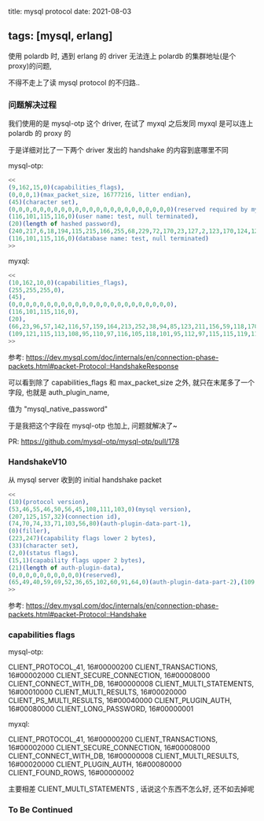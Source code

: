 title: mysql protocol
date: 2021-08-03

tags: [mysql, erlang]
---

使用 polardb 时, 遇到 erlang 的 driver 无法连上 polardb 的集群地址(是个 proxy)的问题,

不得不走上了读 mysql protocol 的不归路..

<!--more-->

### 问题解决过程

我们使用的是 mysql-otp 这个 driver, 在试了 myxql 之后发同 myxql 是可以连上 polardb 的 proxy 的

于是详细对比了一下两个 driver 发出的 handshake 的内容到底哪里不同

mysql-otp:

```erlang
<<
(9,162,15,0)(capabilities_flags),
(0,0,0,1)(max_packet_size, 16777216, litter endian),
(45)(character set),
(0,0,0,0,0,0,0,0,0,0,0,0,0,0,0,0,0,0,0,0,0,0,0)(reserved required by mysql),
(116,101,115,116,0)(user name: test, null terminated),
(20)(length of hashed password),
(240,217,6,18,194,115,215,166,255,68,229,72,170,23,127,2,123,170,124,121)(hashed password),
(116,101,115,116,0)(database name: test, null terminated)
>>
```

myxql:

```erlang
<<
(10,162,10,0)(capabilities_flags),
(255,255,255,0),
(45),
(0,0,0,0,0,0,0,0,0,0,0,0,0,0,0,0,0,0,0,0,0,0,0),
(116,101,115,116,0),
(20),
(66,23,96,57,142,116,57,159,164,213,252,38,94,85,123,211,156,59,118,170),(116,101,115,116,0),
(109,121,115,113,108,95,110,97,116,105,118,101,95,112,97,115,115,119,111,114,100,0)
>>
```

参考: https://dev.mysql.com/doc/internals/en/connection-phase-packets.html#packet-Protocol::HandshakeResponse

可以看到除了 capabilities_flags 和 max_packet_size 之外, 就只在末尾多了一个字段, 也就是 auth_plugin_name, 

值为 "mysql_native_password"

于是我把这个字段在 mysql-otp 也加上, 问题就解决了~

PR: https://github.com/mysql-otp/mysql-otp/pull/178

### HandshakeV10

从 mysql server 收到的 initial handshake packet

```erlang
<<
(10)(protocol version),
(53,46,55,46,50,56,45,108,111,103,0)(mysql version),
(207,125,157,32)(connection id),
(74,70,74,33,71,103,56,80)(auth-plugin-data-part-1),
(0)(filler),
(223,247)(capability flags lower 2 bytes),
(33)(character set),
(2,0)(status flags),
(15,1)(capability flags upper 2 bytes),
(21)(length of auth-plugin-data),
(0,0,0,0,0,0,0,0,0,0)(reserved),
(65,49,40,59,69,52,36,65,102,60,91,64,0)(auth-plugin-data-part-2),(109,121,115,113,108,95,110,97,116,105,118,101,95,112,97,115,115,119,111,114,100,0)(auth-plugin name)
>>
```

参考: https://dev.mysql.com/doc/internals/en/connection-phase-packets.html#packet-Protocol::Handshake

### capabilities flags

mysql-otp:

CLIENT_PROTOCOL_41, 16#00000200
CLIENT_TRANSACTIONS, 16#00002000
CLIENT_SECURE_CONNECTION, 16#00008000
CLIENT_CONNECT_WITH_DB, 16#00000008
CLIENT_MULTI_STATEMENTS, 16#00010000
CLIENT_MULTI_RESULTS, 16#00020000
CLIENT_PS_MULTI_RESULTS, 16#00040000
CLIENT_PLUGIN_AUTH, 16#00080000
CLIENT_LONG_PASSWORD, 16#00000001

myxql:

CLIENT_PROTOCOL_41, 16#00000200
CLIENT_TRANSACTIONS, 16#00002000
CLIENT_SECURE_CONNECTION, 16#00008000
CLIENT_CONNECT_WITH_DB, 16#00000008
CLIENT_MULTI_RESULTS, 16#00020000
CLIENT_PLUGIN_AUTH, 16#00080000
CLIENT_FOUND_ROWS, 16#00000002

主要相差 CLIENT_MULTI_STATEMENTS , 话说这个东西不怎么好, 还不如去掉呢

### To Be Continued

